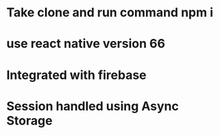 # Take clone and run command npm i
# use react native version 66
# Integrated with firebase
# Session handled using Async Storage
